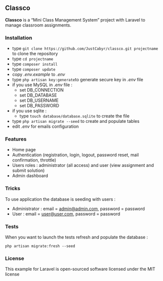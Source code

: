 ## Classco ##

**Classco** is a “Mini Class Management System” project with Laravel to manage classroom assignments.

### Installation ###

* type `git clone https://github.com/JustCabyr/classco.git projectname` to clone the repository 
* type `cd projectname`
* type `composer install`
* type `composer update`
* copy *.env.example* to *.env*
* type `php artisan key:generate`to generate secure key in *.env* file
* if you use MySQL in *.env* file :
   * set DB_CONNECTION
   * set DB_DATABASE
   * set DB_USERNAME
   * set DB_PASSWORD
* if you use sqlite :
   * type `touch database/database.sqlite` to create the file
* type `php artisan migrate --seed` to create and populate tables
* edit *.env* for emails configuration

### Features ###

* Home page
* Authentication (registration, login, logout, password reset, mail confirmation, throttle)
* Users roles : administrator (all access) and user (view assignment and submit solution)
* Admin dashboard

### Tricks ###

To use application the database is seeding with users :

* Administrator : email = admin@admin.com, password = password
* User : email = user@user.com, password = password

### Tests ###

When you want to launch the tests refresh and populate the database :

`php artisan migrate:fresh --seed`

### License ###

This example for Laravel is open-sourced software licensed under the MIT license
